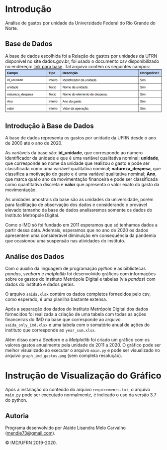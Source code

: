 # Introdução

Análise de gastos por unidade da Universidade Federal do Rio Grande do Norte.

## Base de Dados

A base de dados escolhida foi a Relação de gastos por unidades da UFRN disponível no site dados.gov.br, foi usado o documento csv disponibilizado no endereço: [link para base](http://www.dados.gov.br/dataset/gastos). Tal arquivo contém os seguintes campos:
![Quadro 1: Campos da base de dados - Fonte: Dados Abertos | UFRN](images/campos_bd.png)

## Introdução à Base de Dados

A base de dados representa os gastos por unidade da UFRN desde o ano de 2000 até o ano de 2020. 

As variáveis da base são: **id_unidade**, que corresponde ao número identificador da unidade e que é uma variável qualitativa nominal; **unidade**, que corresponde ao nome da unidade que realizou o gasto e pode ser classificada como uma variável qualitativa nominal; **natureza_despesa**, que classifica a motivação do gasto e é uma variável qualitativa nominal; **Ano**, que marca qual o ano da movimentação financeira e pode ser classificada como quantitativa discreta e **valor** que apresenta o valor exato do gasto da movimentação.

As unidades amostrais da base são as unidades da universidade, porém para facilitação de observação dos dados e considerando o provável elevado tamanho da base de dados analisaremos somente os dados do Instituto Metrópole Digital.

Como o IMD só foi fundado em 2011 esperamos que só tenhamos dados a partir dessa data. Ademais, esperamos que no ano de 2020 os dados apresentem uma considerável diminuição em consequência da pandemia que ocasionou uma suspensão nas atividades do instituto.

## Análise dos Dados

Com o auxílio da linguagem de programação *python* e as bibliotecas *pandas*, *seaborn* e *matplotlib* foi desenvolvido gráficos com informações sobre os gastos do Instituto Metrópole Digital e tabelas (via *pandas*) com dados do instituto e dados gerais.

O arquivo `saida.xlsx` contém os dados completos fornecidos pelo csv, como esperado, é uma planilha bastante extensa.

Após a separação dos dados do Instituto Metrópole Digital dos dados fornecidos foi realizada a criação de uma tabela com todas as ações financeiras do IMD na base que corresponde ao arquivo `saida_only_imd.xlsx` e uma tabela com o somatório anual de ações do instituto que corresponde ao `year_sum.xlsx`.

Além disso com a *Seaborn* e a *Matplotlib* foi criado um gráfico com os valores gastos anualmente pela unidade de 2011 a 2020. O gráfico pode ser melhor visualizado ao executar o arquivo `main.py` e pode ser visualizado no arquivo `graph_imd_gastos.png` (sem completa resolução).

# Instrução de Visualização do Gráfico

Após a instalação do conteúdo do arquivo `requirements.txt`, o arquivo `main.py` pode ser executado normalmente, é indicado o uso da versão 3.7 do python.

## Autoria

Programa desenvolvido por Alaide Lisandra Melo Carvalho (<mendie73@gmail.com>).

&copy; IMD/UFRN 2019-2020.